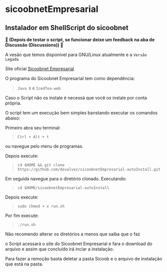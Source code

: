 # sicoobnetEmpresarial

## Instalador em ShellScript do sicoobnet 
**:rotating_light: (Depois de testar o script, se funcionar deixe um feedback na aba de Discussão (Discussions)) :rotating_light:**

A vesão que temos disponível para GNU/Linux atualmente e a `Versão Legada`

Site oficial [Sicoobnet Empresarial](https://empresarial.sicoobnet.com.br/instalador/#instalar)

O programa do Sicoobnet Empresarial tem como dependência:

> `Java 8` e `IcedTea-web`

Caso o Script não os instale é necessá que você os instale por conta própria.

O script tem um execução bem simples banstando executar os comandos abaixo:

Primeiro abra seu terminal:
> `Ctrl + Alt + t`

ou  navegue pelo menu de programas.

Depois execute:
> `cd $HOME && git clone https://github.com/devalvez/sicoobnetEmpresarial-autoInstall.git`

Em seguida navegue para o diretório clonado. Executando:
> `cd $HOME/sicoobnetEmpresarial-autoInstall`

Depois execute:
> `sudo chmod + x run.sh`

Por fim execute:
> `./run.sh`

Não recomendo alterar os diretórios a menos que saiba que o faz

o Script acessará o site do Sicoobnet Empresarial e fara o download do arquivo e assim que concluído irá inciar a instalação.

Para fazer a remoção basta deletar a pasta Sicoob e o arquivo de instalação que está na pasta.

